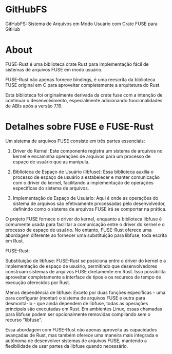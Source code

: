 # GitHubFS
GitHubFS: Sistema de Arquivos em Modo Usuário com Crate FUSE para GitHub

# About

FUSE-Rust é uma biblioteca crate Rust para implementação fácil de sistemas de arquivos FUSE em modo usuário.

FUSE-Rust não apenas fornece bindings, é uma reescrita da biblioteca FUSE original em C para aproveitar completamente a arquitetura do Rust.

Esta biblioteca foi originalmente derivada da crate fuse com a intenção de continuar o desenvolvimento, especialmente adicionando funcionalidades de ABIs após a versão 7.19.

# Detalhes sobre FUSE e FUSE-Rust

Um sistema de arquivos FUSE consiste em três partes essenciais:

1. Driver do Kernel: Este componente registra um sistema de arquivos no kernel e encaminha operações de arquivos para um processo de espaço de usuário que as manipula.

2. Biblioteca de Espaço de Usuário (libfuse): Essa biblioteca auxilia o processo de espaço de usuário a estabelecer e manter comunicação com o driver do kernel, facilitando a implementação de operações específicas do sistema de arquivos.

3. Implementação de Espaço de Usuário: Aqui é onde as operações do sistema de arquivos são efetivamente processadas pelo desenvolvedor, definindo como o sistema de arquivos FUSE irá se comportar na prática.

O projeto FUSE fornece o driver do kernel, enquanto a biblioteca libfuse é comumente usada para facilitar a comunicação entre o driver do kernel e o processo de espaço de usuário. No entanto, FUSE-Rust oferece uma abordagem diferente ao fornecer uma substituição para libfuse, toda escrita em Rust.

FUSE-Rust:

Substituição de libfuse: FUSE-Rust se posiciona entre o driver do kernel e a implementação de espaço de usuário, permitindo que desenvolvedores construam sistemas de arquivos FUSE diretamente em Rust. Isso possibilita aproveitar completamente a interface de tipos e os recursos de tempo de execução oferecidos por Rust.

Menos dependência de libfuse: Exceto por duas funções específicas - uma para configurar (montar) o sistema de arquivos FUSE e outra para desmontá-lo - que ainda dependem de libfuse, todas as operações principais são executadas em Rust. Em ambientes Linux, essas chamadas para libfuse podem ser opcionalmente removidas compilando sem o recurso "libfuse".

Essa abordagem com FUSE-Rust não apenas aproveita as capacidades avançadas de Rust, mas também oferece uma maneira mais integrada e autônoma de desenvolver sistemas de arquivos FUSE, mantendo a flexibilidade de usar partes da libfuse quando necessário.
